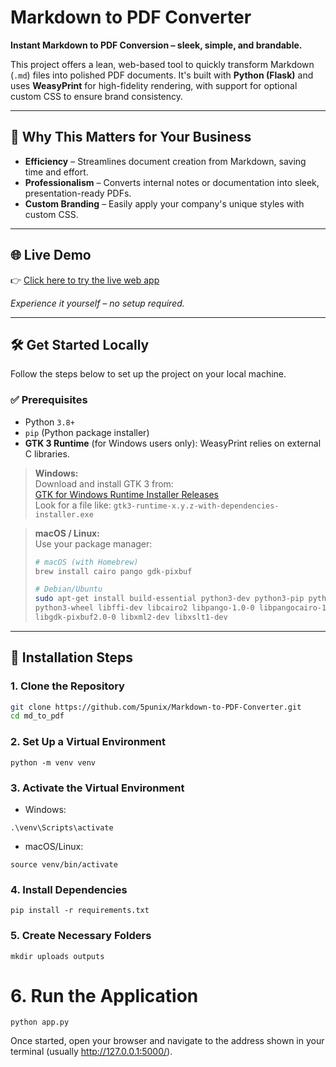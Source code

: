 # Markdown to PDF Converter

**Instant Markdown to PDF Conversion – sleek, simple, and brandable.**

This project offers a lean, web-based tool to quickly transform Markdown (`.md`) files into polished PDF documents. It's built with **Python (Flask)** and uses **WeasyPrint** for high-fidelity rendering, with support for optional custom CSS to ensure brand consistency.

---

## 🚀 Why This Matters for Your Business

- **Efficiency** – Streamlines document creation from Markdown, saving time and effort.  
- **Professionalism** – Converts internal notes or documentation into sleek, presentation-ready PDFs.  
- **Custom Branding** – Easily apply your company's unique styles with custom CSS.

---

## 🌐 Live Demo

👉 [Click here to try the live web app](https://markdown-to-pdf-converter.onrender.com)

_Experience it yourself – no setup required._

---

## 🛠️ Get Started Locally

Follow the steps below to set up the project on your local machine.

### ✅ Prerequisites

- Python `3.8+`  
- `pip` (Python package installer)  
- **GTK 3 Runtime** (for Windows users only): WeasyPrint relies on external C libraries.

> **Windows:**  
> Download and install GTK 3 from:  
> [GTK for Windows Runtime Installer Releases](https://github.com/tschoonj/GTK-for-Windows-Runtime-Environment-Installer)  
> Look for a file like: `gtk3-runtime-x.y.z-with-dependencies-installer.exe`

> **macOS / Linux:**  
> Use your package manager:  
> ```bash
> # macOS (with Homebrew)
> brew install cairo pango gdk-pixbuf
> 
> # Debian/Ubuntu
> sudo apt-get install build-essential python3-dev python3-pip python3-setuptools \
> python3-wheel libffi-dev libcairo2 libpango-1.0-0 libpangocairo-1.0-0 \
> libgdk-pixbuf2.0-0 libxml2-dev libxslt1-dev
> ```

---

## 🧭 Installation Steps

### 1. Clone the Repository
```bash
git clone https://github.com/5punix/Markdown-to-PDF-Converter.git
cd md_to_pdf
```
### 2. Set Up a Virtual Environment
```
python -m venv venv
```
### 3. Activate the Virtual Environment

- Windows:
```
.\venv\Scripts\activate
```
- macOS/Linux:

```
source venv/bin/activate
```
### 4. Install Dependencies
```
pip install -r requirements.txt
```
### 5. Create Necessary Folders
```
mkdir uploads outputs
```
# 6. Run the Application
```
python app.py
```
Once started, open your browser and navigate to the address shown in your terminal
(usually http://127.0.0.1:5000/).
